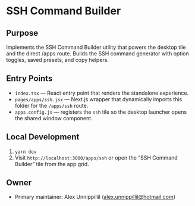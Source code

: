 # SSH Command Builder

## Purpose
Implements the SSH Command Builder utility that powers the desktop tile and the direct /apps route. Builds the SSH command generator with option toggles, saved presets, and copy helpers.

## Entry Points
- `index.tsx` — React entry point that renders the standalone experience.
- `pages/apps/ssh.jsx` — Next.js wrapper that dynamically imports this folder for the `/apps/ssh` route.
- `apps.config.js` — registers the `ssh` tile so the desktop launcher opens the shared window component.

## Local Development
1. `yarn dev`
2. Visit `http://localhost:3000/apps/ssh` or open the “SSH Command Builder” tile from the app grid.

## Owner
- Primary maintainer: Alex Unnippillil (alex.unnippillil@hotmail.com)
